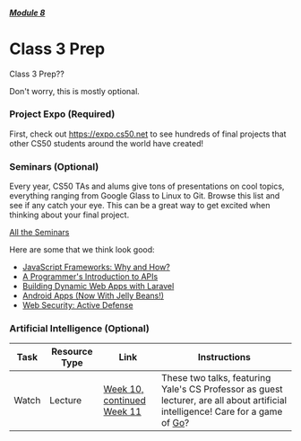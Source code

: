 ##### [Module 8](../)

# Class 3 Prep

Class 3 Prep?? 

Don't worry, this is mostly optional.

### Project Expo (Required)

First, check out https://expo.cs50.net to see hundreds of final projects that other CS50 students around the world have created!

### Seminars (Optional)

Every year, CS50 TAs and alums give tons of presentations on cool topics, everything ranging from Google Glass to Linux to Git. Browse this list and see if any catch your eye. This can be a great way to get excited when thinking about your final project. 

<a href="https://manual.cs50.net/seminars/#fall_2015" target="_blank">All the Seminars</a> 

Here are some that we think look good: 
* <a href="https://manual.cs50.net/seminars/#javascript_frameworks_why_and_how" target="_blank">JavaScript Frameworks: Why and How?</a>
* <a href="https://manual.cs50.net/seminars/#a_programmer_s_introduction_to_apis" target="_blank">A Programmer's Introduction to APIs</a> 
* <a href="https://manual.cs50.net/seminars/#building_dynamic_web_apps_with_laravel" target="_blank">Building Dynamic Web Apps with Laravel</a> 
* <a href="https://manual.cs50.net/seminars/#android_apps_now_with_jelly_beans" target="_blank">Android Apps (Now With Jelly Beans!)</a> 
* <a href="https://manual.cs50.net/seminars/#web_security_active_defense" target="_blank">Web Security: Active Defense</a> 


### Artificial Intelligence (Optional)

Task | Resource Type | Link | Instructions
---|---|---|---
Watch | Lecture | <a href="https://www.youtube.com/watch?v=OkYga_a-9cQ" target="_blank">Week 10, continued</a> <br> <a href="https://www.youtube.com/watch?v=7q3VIoQinCs" target="_blank">Week 11</a> | These two talks, featuring Yale's CS Professor as guest lecturer, are all about artificial intelligence! Care for a game of <a href="http://www.wired.com/2016/03/two-moves-alphago-lee-sedol-redefined-future/" target="_blank">Go</a>?





